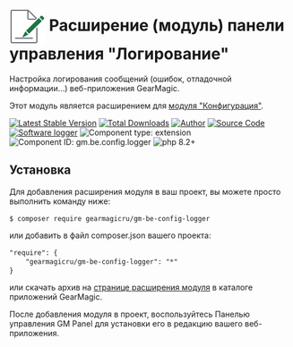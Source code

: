 # <img src="https://raw.githubusercontent.com/gearmagicru/gm-be-config-logger/refs/heads/master/assets/images/icon.svg" width="64px" height="64px" align="absmiddle"> Расширение (модуль) панели управления "Логирование"

Настройка логирования сообщений (ошибок, отладочной информации...) веб-приложения GearMagic.

Этот модуль является расширением для [модуля "Конфигурация"](https://github.com/gearmagicru/gm-be-config).

[![Latest Stable Version](https://img.shields.io/packagist/v/gearmagicru/gm-be-config-logger.svg)](https://packagist.org/packages/gearmagicru/gm-be-config-logger)
[![Total Downloads](https://img.shields.io/packagist/dt/gearmagicru/gm-be-config-logger.svg)](https://packagist.org/packages/gearmagicru/gm-be-config-logger)
[![Author](https://img.shields.io/badge/author-anton.tivonenko@gmail.com-blue.svg)](mailto:anton.tivonenko@gmail)
[![Source Code](https://img.shields.io/badge/source-gearmagicru/gm--be--config--logger-blue.svg)](https://github.com/gearmagicru/gm-be-config-logger)
[![Software logger](https://img.shields.io/badge/logger-MIT-brightgreen.svg)](https://github.com/gearmagicru/gm-be-config-logger/blob/master/logger)
![Component type: extension](https://img.shields.io/badge/component%20type-extension-green.svg)
![Component ID: gm.be.config.logger](https://img.shields.io/badge/component%20id-gm.be.config.logger-green.svg)
![php 8.2+](https://img.shields.io/badge/php-min%208.2-red.svg)

## Установка

Для добавления расширения модуля в ваш проект, вы можете просто выполнить команду ниже:

```
$ composer require gearmagicru/gm-be-config-logger
```

или добавить в файл composer.json вашего проекта:
```
"require": {
    "gearmagicru/gm-be-config-logger": "*"
}
```
или скачать архив на [странице расширения модуля](https://apps.gearmagic.ru/component/gm-be-config-logger) в каталоге приложений GearMagic.

После добавления модуля в проект, воспользуйтесь Панелью управления GM Panel для установки его в редакцию вашего веб-приложения.
